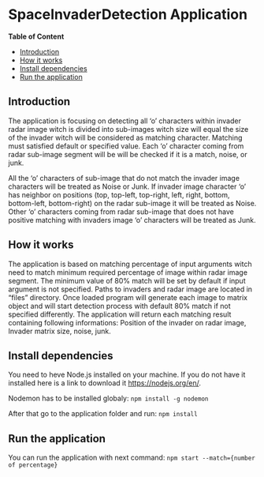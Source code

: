 # SpaceInvaderDetection Application

**Table of Content**

- [Introduction](#introduction)
- [How it works](#how-it-works)
- [Install dependencies](#install-dependencies)
- [Run the application](#run-the-application)

## Introduction

The application is focusing on detecting all ‘o’ characters within invader radar image witch is divided into sub-images witch size will equal the size of the invader witch will be considered as matching character. Matching must satisfied default or specified value.
Each ‘o’ character coming from radar sub-image segment will be will be checked if it is a match, noise, or junk.

All the ‘o’ characters of sub-image that do not match the invader image characters will be treated as Noise or Junk. If invader image character ‘o’ has neighbor on positions (top, top-left, top-right, left, right, bottom, bottom-left, bottom-right) on the radar sub-image it will be treated as Noise. Other ‘o’ characters coming from radar sub-image that does not have positive matching with invaders image ‘o’ characters will be treated as Junk.

## How it works

The application is based on matching percentage of input arguments witch need to match minimum required percentage of image within radar image segment. The minimum value of 80% match will be set by default if input argument is not specified. Paths to invaders and radar image are located in “files” directory. Once loaded program will generate each image to matrix object and will start detection process with default 80% match if not specified differently. The application will return each matching result containing following informations: Position of the invader on radar image, Invader matrix size, noise, junk.

## Install dependencies

You need to heve Node.js installed on your machine.
If you do not have it installed here is a link to download it https://nodejs.org/en/.

Nodemon has to be installed globaly:
`npm install -g nodemon`

After that go to the application folder and run:
`npm install`

## Run the application

You can run the application with next command:
`npm start --match={number of percentage}`